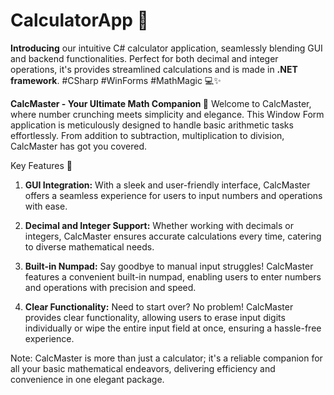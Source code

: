 # CalculatorApp 🧮
<b>Introducing</b> our intuitive C# calculator application, seamlessly blending GUI and backend functionalities. Perfect for both decimal and integer operations, it's provides streamlined calculations and is made in <b>.NET framework</b>. #CSharp #WinForms #MathMagic 💻✨

**CalcMaster - Your Ultimate Math Companion 🌟**
Welcome to CalcMaster, where number crunching meets simplicity and elegance. This Window Form application is meticulously designed to handle basic arithmetic tasks effortlessly. From addition to subtraction, multiplication to division, CalcMaster has got you covered.

Key Features 🚀

1. **GUI Integration:** With a sleek and user-friendly interface, CalcMaster offers a seamless experience for users to input numbers and operations with ease.

2. **Decimal and Integer Support:** Whether working with decimals or integers, CalcMaster ensures accurate calculations every time, catering to diverse mathematical needs.

3. **Built-in Numpad:** Say goodbye to manual input struggles! CalcMaster features a convenient built-in numpad, enabling users to enter numbers and operations with precision and speed.

4. **Clear Functionality:** Need to start over? No problem! CalcMaster provides clear functionality, allowing users to erase input digits individually or wipe the entire input field at once, ensuring a hassle-free experience.

Note: CalcMaster is more than just a calculator; it's a reliable companion for all your basic mathematical endeavors, delivering efficiency and convenience in one elegant package.
